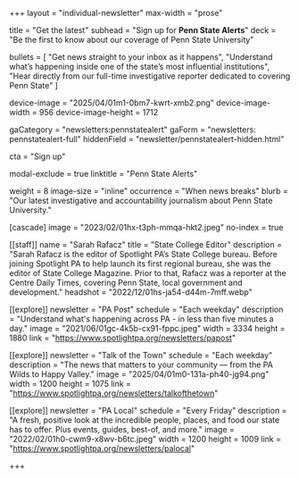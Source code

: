 +++
layout = "individual-newsletter"
max-width = "prose"

title = "Get the latest"
subhead = "Sign up for **Penn State Alerts**"
deck = "Be the first to know about our coverage of Penn State University"

bullets = [
  "Get news straight to your inbox as it happens",
  "Understand what’s happening inside one of the state’s most influential institutions",
  "Hear directly from our full-time investigative reporter dedicated to covering Penn State"
]

device-image = "2025/04/01m1-0bm7-kwrt-xmb2.png"
device-image-width = 956
device-image-height = 1712

gaCategory = "newsletters:pennstatealert"
gaForm = "newsletters: pennstatealert-full"
hiddenField = "newsletter/pennstatealert-hidden.html"

cta = "Sign up"

modal-exclude = true
linktitle = "Penn State Alerts"

weight = 8
image-size = "inline"
occurrence = "When news breaks"
blurb = "Our latest investigative and accountability journalism about Penn State University."

[cascade]
image = "2023/02/01hx-t3ph-mmqa-hkt2.jpeg"
no-index = true

[[staff]]
name = "Sarah Rafacz"
title = "State College Editor"
description = "Sarah Rafacz is the editor of Spotlight PA’s State College bureau. Before joining Spotlight PA to help launch its first regional bureau, she was the editor of State College Magazine. Prior to that, Rafacz was a reporter at the Centre Daily Times, covering Penn State, local government and development."
headshot = "2022/12/01hs-ja54-d44m-7mff.webp"

[[explore]]
newsletter = "PA Post"
schedule = "Each weekday"
description = "Understand what's happening across PA - in less than five minutes a day."
image = "2021/06/01gc-4k5b-cx91-fppc.jpeg"
width = 3334
height = 1880
link = "https://www.spotlightpa.org/newsletters/papost"

[[explore]]
newsletter = "Talk of the Town"
schedule = "Each weekday"
description = "The news that matters to your community — from the PA Wilds to Happy Valley."
image = "2025/04/01m0-131a-ph40-jg94.png"
width = 1200
height = 1075
link = "https://www.spotlightpa.org/newsletters/talkofthetown"

[[explore]]
newsletter = "PA Local"
schedule = "Every Friday"
description = "A fresh, positive look at the incredible people, places, and food our state has to offer. Plus events, guides, best-of, and more."
image = "2022/02/01h0-cwm9-x8wv-b6tc.jpeg"
width = 1200
height = 1009
link = "https://www.spotlightpa.org/newsletters/palocal"

+++
